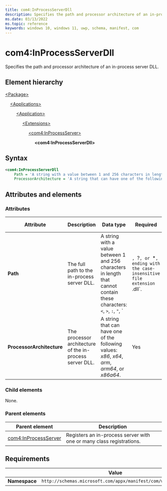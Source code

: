 ```yaml
---
title: com4:InProcessServerDll
description: Specifies the path and processor architecture of an in-process server DLL. (com4:InProcessServerDll)
ms.date: 03/13/2022
ms.topic: reference
keywords: windows 10, windows 11, uwp, schema, manifest, com
---
```


# com4:InProcessServerDll

Specifies the path and processor architecture of an in-process server DLL.

## Element hierarchy

[\<Package\>](element-package.md)

&nbsp;&nbsp;&nbsp;&nbsp;[\<Applications\>](element-applications.md)

&nbsp;&nbsp;&nbsp;&nbsp; &nbsp;&nbsp;&nbsp;&nbsp;[\<Application\>](element-application.md)

&nbsp;&nbsp;&nbsp;&nbsp; &nbsp;&nbsp;&nbsp;&nbsp; &nbsp;&nbsp;&nbsp;&nbsp;[\<Extensions\>](element-1-extensions.md)

&nbsp;&nbsp;&nbsp;&nbsp; &nbsp;&nbsp;&nbsp;&nbsp; &nbsp;&nbsp;&nbsp;&nbsp; &nbsp;&nbsp;&nbsp;&nbsp;[\<com4:InProcessServer\>](element-com4-inprocessserver.md)

&nbsp;&nbsp;&nbsp;&nbsp; &nbsp;&nbsp;&nbsp;&nbsp; &nbsp;&nbsp;&nbsp;&nbsp; &nbsp;&nbsp;&nbsp;&nbsp; &nbsp;&nbsp;&nbsp;&nbsp;**\<com4:InProcessServerDll\>**

## Syntax

```xml
<com4:InProcessServerDll
    Path = 'A string with a value between 1 and 256 characters in length that cannot contain these characters: <, >, :, ", |, ?, or *, ending with the case-insensitive file extension ".dll".'
    ProcessorArchitecture = 'A string that can have one of the following values: "x86", "x64", "arm", "arm64", or "x86a64".' />
```

## Attributes and elements

### Attributes

| Attribute | Description | Data type | Required | Default value |
|-|-|-|-|-|
| **Path** | The full path to the in-process server DLL. | A string with a value between 1 and 256 characters in length that cannot contain these characters: `<`, `>`, `:`, `"`, `|`, `?`, or `*`, ending with the case-insensitive file extension `.dll`. | Yes |  |
| **ProcessorArchitecture** | The processor architecture of the in-process server DLL. | A string that can have one of the following values: *x86*, *x64*, *arm*, *arm64*, or *x86a64*. | Yes |  |

### Child elements

None.

### Parent elements

| Parent element | Description |
|-|-|
| [com4:InProcessServer](element-com4-inprocessserver.md) | Registers an in-process server with one or many class registrations. |

## Requirements

|   | Value  |
|--|--|
| **Namespace** | `http://schemas.microsoft.com/appx/manifest/com/windows10/4` |
